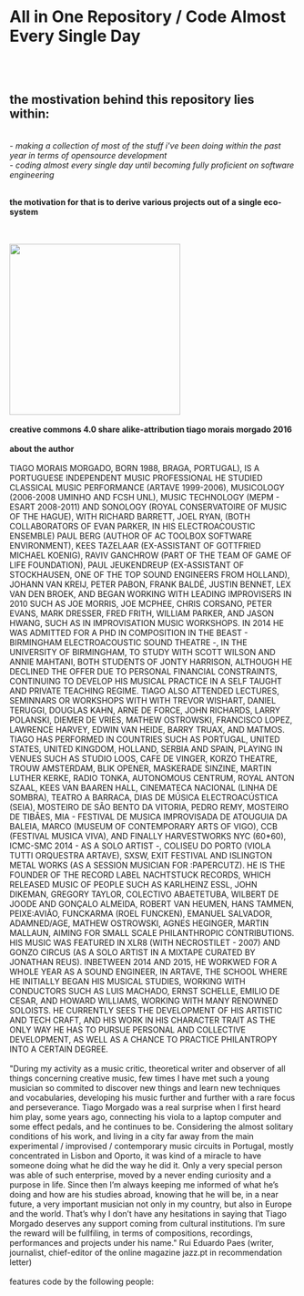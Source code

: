 <h1> All in One Repository / Code Almost Every Single Day</h1><br/><br/>
<p><h2>the mostivation behind this repository lies within:</h2><br/>
<i> - making a collection of most of the stuff i've been doing within the past year in terms of opensource development </i><br/>
<i> - coding almost every single day until becoming fully proficient on software engineering </i><br/><br/></p>
<p><b>the motivation for that is to derive various projects out of a single eco-system</b></p>

<br/><br/>
<img src="https://img.discogs.com/_1WqYOiGTelUE5Pl9NGGOi3vqSk=/fit-in/300x300/filters:strip_icc():format(jpeg):mode_rgb():quality(40)/discogs-images/A-2687009-1427547619-6256.jpeg.jpg" height = "300" width = "300">
<br/><br/>
<b>creative commons 4.0 share alike-attribution tiago morais morgado 2016</b>
<br/><br/>
<b>about the author</b>
<br/><br/>
TIAGO MORAIS MORGADO, BORN 1988, BRAGA, PORTUGAL), IS A PORTUGUESE INDEPENDENT MUSIC PROFESSIONAL HE STUDIED CLASSICAL MUSIC PERFORMANCE (ARTAVE 1999-2006), MUSICOLOGY (2006-2008 UMINHO AND FCSH UNL), MUSIC TECHNOLOGY (MEPM - ESART 2008-2011) AND SONOLOGY (ROYAL CONSERVATOIRE OF MUSIC OF THE HAGUE), WITH RICHARD BARRETT, JOEL RYAN, (BOTH COLLABORATORS OF EVAN PARKER, IN HIS ELECTROACOUSTIC ENSEMBLE) PAUL BERG (AUTHOR OF AC TOOLBOX SOFTWARE ENVIRONMENT), KEES TAZELAAR (EX-ASSISTANT OF GOTTFRIED MICHAEL KOENIG), RAVIV GANCHROW (PART OF THE TEAM OF GAME OF LIFE FOUNDATION), PAUL JEUKENDREUP (EX-ASSISTANT OF STOCKHAUSEN, ONE OF THE TOP SOUND ENGINEERS FROM HOLLAND), JOHANN VAN KREIJ, PETER PABON, FRANK BALDÉ, JUSTIN BENNET, LEX VAN DEN BROEK, AND BEGAN WORKING WITH LEADING IMPROVISERS IN 2010 SUCH AS JOE MORRIS, JOE MCPHEE, CHRIS CORSANO, PETER EVANS, MARK DRESSER, FRED FRITH, WILLIAM PARKER, AND JASON HWANG, SUCH AS IN IMPROVISATION MUSIC WORKSHOPS. IN 2014 HE WAS ADMITTED FOR A PHD IN COMPOSITION IN THE BEAST - BIRMINGHAM ELECTROACOUSTIC SOUND THEATRE -, IN THE UNIVERSITY OF BIRMINGHAM, TO STUDY WITH SCOTT WILSON AND ANNIE MAHTANI, BOTH STUDENTS OF JONTY HARRISON, ALTHOUGH HE DECLINED THE OFFER DUE TO PERSONAL FINANCIAL CONSTRAINTS, CONTINUING TO DEVELOP HIS MUSICAL PRACTICE IN A SELF TAUGHT AND PRIVATE TEACHING REGIME. TIAGO ALSO ATTENDED LECTURES, SEMINNARS OR WORKSHOPS WITH WITH TREVOR WISHART, DANIEL TERUGGI, DOUGLAS KAHN, ARNE DE FORCE, JOHN RICHARDS, LARRY POLANSKI, DIEMER DE VRIES, MATHEW OSTROWSKI, FRANCISCO LOPEZ, LAWRENCE HARVEY, EDWIN VAN HEIDE, BARRY TRUAX, AND MATMOS. TIAGO HAS PERFORMED IN COUNTRIES SUCH AS PORTUGAL, UNITED STATES, UNITED KINGDOM, HOLLAND, SERBIA AND SPAIN, PLAYING IN VENUES SUCH AS STUDIO LOOS, CAFE DE VINGER, KORZO THEATRE, TROUW AMSTERDAM, BLIK OPENER, MASKERADE SINZINE, MARTIN LUTHER KERKE, RADIO TONKA, AUTONOMOUS CENTRUM, ROYAL ANTON SZAAL, KEES VAN BAAREN HALL, CINEMATECA NACIONAL (LINHA DE SOMBRA), TEATRO A BARRACA, DIAS DE MÚSICA ELECTROACÚSTICA (SEIA), MOSTEIRO DE SÃO BENTO DA VITORIA, PEDRO REMY, MOSTEIRO DE TIBÃES, MIA - FESTIVAL DE MUSICA IMPROVISADA DE ATOUGUIA DA BALEIA, MARCO (MUSEUM OF CONTEMPORARY ARTS OF VIGO), CCB (FESTIVAL MUSICA VIVA), AND FINALLY HARVESTWORKS NYC (60*60), ICMC-SMC 2014 - AS A SOLO ARTIST -, COLISEU DO PORTO (VIOLA TUTTI ORQUESTRA ARTAVE), SXSW, EXIT FESTIVAL AND ISLINGTON METAL WORKS (AS A SESSION MUSICIAN FOR :PAPERCUTZ). HE IS THE FOUNDER OF THE RECORD LABEL NACHTSTUCK RECORDS, WHICH RELEASED MUSIC OF PEOPLE SUCH AS KARLHEINZ ESSL, JOHN DIKEMAN, GREGORY TAYLOR, COLECTIVO ABAETETUBA, WILBERT DE JOODE AND GONÇALO ALMEIDA, ROBERT VAN HEUMEN, HANS TAMMEN, PEIXE:AVIÃO, FUNCKARMA (ROEL FUNCKEN), EMANUEL SALVADOR, ADAMNED/AGE, MATHEW OSTROWSKI, AGNES HEGINGER, MARTIN MALLAUN, AIMING FOR SMALL SCALE PHILANTHROPIC CONTRIBUTIONS. HIS MUSIC WAS FEATURED IN XLR8 (WITH NECROSTILET - 2007) AND GONZO CIRCUS (AS A SOLO ARTIST IN A MIXTAPE CURATED BY JONATHAN REUS). INBETWEEN 2014 AND 2015, HE WORKWED FOR A WHOLE YEAR AS A SOUND ENGINEER, IN ARTAVE, THE SCHOOL WHERE HE INITIALLY BEGAN HIS MUSICAL STUDIES, WORKING WITH CONDUCTORS SUCH AS LUIS MACHADO, ERNST SCHELLE, EMILIO DE CESAR, AND HOWARD WILLIAMS, WORKING WITH MANY RENOWNED SOLOISTS. HE CURRENTLY SEES THE DEVELOPMENT OF HIS ARTISTIC AND TECH CRAFT, AND HIS WORK IN HIS CHARACTER TRAIT AS THE ONLY WAY HE HAS TO PURSUE PERSONAL AND COLLECTIVE DEVELOPMENT, AS WELL AS A CHANCE TO PRACTICE PHILANTROPY INTO A CERTAIN DEGREE.
<br/><br/>
"During my activity as a music critic, theoretical writer and observer of all things concerning creative music, few times I have met such a young musician so commited to discover new things and learn new techniques and vocabularies, developing his music further and further with a rare focus and perseverance. Tiago Morgado was a real surprise when I first heard him play, some years ago, connecting his viola to a laptop computer and some effect pedals, and he continues to be. Considering the almost solitary conditions of his work, and living in a city far away from the main experimental / improvised / contemporary music circuits in Portugal, mostly concentrated in Lisbon and Oporto, it was kind of a miracle to have someone doing what he did the way he did it. Only a very special person was able of such enterprise, moved by a never ending curiosity and a purpose in life. Since then I’m always keeping me informed of what he’s doing and how are his studies abroad, knowing that he will be, in a near future, a very important musician not only in my country, but also in Europe and the world. That’s why I don’t have any hesitations in saying that Tiago Morgado deserves any support coming from cultural institutions. I’m sure the reward will be fullfiling, in terms of compositions, recordings, performances and projects under his name." Rui Eduardo Paes (writer, journalist, chief-editor of the online magazine jazz.pt in recommendation letter)
<br/><br/>
features code by the following people:

